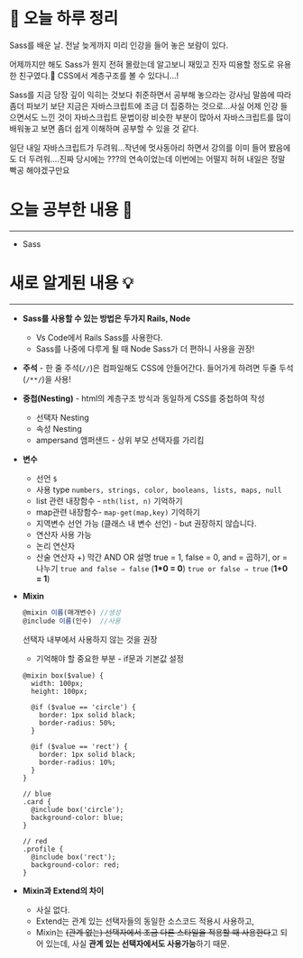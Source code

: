 # 🌳 오늘 하루 정리

Sass를 배운 날. 전날 늦게까지 미리 인강을 들어 놓은 보람이 있다.

어제까지만 해도 Sass가 뭔지 전혀 몰랐는데 알고보니 재밌고 진자 띠용할 정도로 유용한 친구였다.🤩 CSS에서 계층구조를 볼 수 있다니…!

Sass를 지금 당장 깊이 익히는 것보다 취준하면서 공부해 놓으라는 강사님 말씀에 따라 좀더 파보기 보단 지금은 자바스크립트에 조금 더 집중하는 것으로…사실 어제 인강 들으면서도 느낀 것이 자바스크립트 문법이랑 비슷한 부분이 많아서 자바스크립트를 많이 배워놓고 보면 좀더 쉽게 이해하며 공부할 수 있을 것 같다.

일단 내일 자바스크립트가 두려워…작년에 멋사동아리 하면서 강의를 이미 들어 봤음에도 더 두려워….진짜 당시에는 ???의 연속이었는데 이번에는 어떨지 허허 내일은 정말 빡공 해야겠구만요

# 오늘 공부한 내용 🌼

---

- Sass

# 새로 알게된 내용 💡

---

- **Sass를 사용할 수 있는 방법은 두가지 Rails, Node**
  - Vs Code에서 Rails Sass를 사용한다.
  - Sass를 나중에 다루게 될 때 Node Sass가 더 편하니 사용을 권장!
- **주석** - 한 줄 주석(`//`)은 컴파일해도 CSS에 안들어간다. 들어가게 하려면 두줄 두석(`/**/`)을 사용!
- **중첩(Nesting)** - html의 계층구조 방식과 동일하게 CSS를 중첩하여 작성
  - 선택자 Nesting
  - 속성 Nesting
  - ampersand 앰퍼샌드 - 상위 부모 선택자를 가리킴
- **변수**
  - 선언 `$`
  - 사용 type `numbers, strings, color, booleans, lists, maps, null`
  - list 관련 내장함수 - `nth(list, n)` 기억하기
  - map관련 내장함수- `map-get(map,key)` 기억하기
  - 지역변수 선언 가능 (클래스 내 변수 선언) - but 권장하지 않습니다.
  - 연산자 사용 가능
  - 논리 연산자
  - 산술 연산자
    +) 막간 AND OR 설명
    true = 1, false = 0, and = 곱하기, or = 나누기
    `true and false ⇒ false` (**1\*0 = 0**)
    `true or false ⇒ true` (**1+0 = 1**)
- **Mixin**

  ```jsx
  @mixin 이름(매개변수) //생성
  @include 이름(인수)  //사용
  ```

  선택자 내부에서 사용하지 않는 것을 권장

  - 기억해야 할 중요한 부분 - if문과 기본값 설정

  ```
  @mixin box($value) {
    width: 100px;
    height: 100px;

    @if ($value == 'circle') {
      border: 1px solid black;
      border-radius: 50%;
    }

    @if ($value == 'rect') {
      border: 1px solid black;
      border-radius: 10%;
    }
  }

  // blue
  .card {
    @include box('circle');
    background-color: blue;
  }

  // red
  .profile {
    @include box('rect');
    background-color: red;
  }
  ```

- **Mixin과 Extend의 차이**
  - 사실 없다.
  - Extend는 관계 있는 선택자들의 동일한 소스코드 적용시 사용하고,
  - Mixin는 ~~(관계 없는) 선택자에서 조금 다른 스타일을 적용할 때 사용한다~~고 되어 있는데, 사실 **관계 있는 선택자에서도 사용가능**하기 때문.
